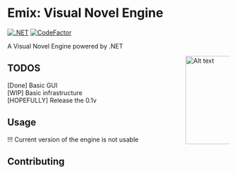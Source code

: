 # Emix: Visual Novel Engine
[![.NET](https://github.com/elvodqa/Emix/actions/workflows/dotnet.yml/badge.svg)](https://github.com/elvodqa/Emix/actions/workflows/dotnet.yml)
[![CodeFactor](https://www.codefactor.io/repository/github/elvodqa/emix/badge)](https://www.codefactor.io/repository/github/elvodqa/emix)
<p
   style = "text-align: left;"
   >A Visual Novel Engine powered by .NET </p>
<img src="[https://cdn.discordapp.com/avatars/429283718629163018/67c06da5111ab3760cf7fe5d46937d9e.png?size=1024](https://github.com/elvodqa/Emix/blob/master/Emix/Resources/icon.png)" alt="Alt text" title="Optional title" width="200" align="right"
     style="display: inline-block; margin: 0 auto; max-width: 100;"></img>
     
## TODOS

<p>
[Done] Basic GUI <br>
[WIP] Basic infrastructure <br>
[HOPEFULLY] Release the 0.1v <br>
</p>

## Usage

!!! Current version of the engine is not usable

## Contributing


